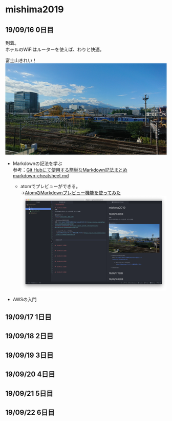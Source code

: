 # mishima2019

## 19/09/16 0日目
到着。  
ホテルのWiFiはルーターを使えば、わりと快適。  

富士山きれい！
![huzi](photo/DSC_3685.JPG)

* Markdownの記法を学ぶ  
参考：[Git Hubにて使用する簡単なMarkdown記法まとめ](https://qiita.com/do7be/items/d21405a3d243dde37f92)  
[markdown-cheatsheet.md](https://gist.github.com/mignonstyle/083c9e1651d7734f84c99b8cf49d57fa)

  * atomでプレビューができる。  
  →[AtomのMarkdownプレビュー機能を使ってみた](https://qiita.com/vonderinsel/items/1cc44618c43e42492c10)  
  ![atom_preview](photo/atom_preview.png)


* AWSの入門


## 19/09/17 1日目


## 19/09/18 2日目


## 19/09/19 3日目


## 19/09/20 4日目


## 19/09/21 5日目


## 19/09/22 6日目
